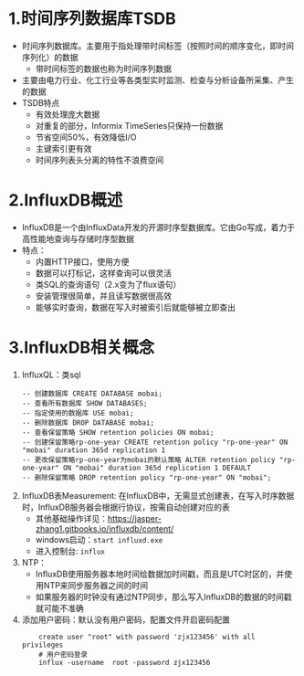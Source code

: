 # 1.时间序列数据库TSDB
- 时间序列数据库。主要用于指处理带时间标签（按照时间的顺序变化，即时间序列化）的数据
    - 带时间标签的数据也称为时间序列数据
- 主要由电力行业、化工行业等各类型实时监测、检查与分析设备所采集、产生的数据
- TSDB特点
    - 有效处理庞大数据
    - 对重复的部分，Informix TimeSeries只保持一份数据
    - 节省空间50%，有效降低I/O
    - 主键索引更有效
    - 时间序列表头分离的特性不浪费空间
    

# 2.InfluxDB概述
- InfluxDB是一个由InfluxData开发的开源时序型数据库。它由Go写成，着力于高性能地查询与存储时序型数据
- 特点：
    - 内置HTTP接口，使用方便
    - 数据可以打标记，这样查询可以很灵活
    - 类SQL的查询语句（2.x变为了flux语句）
    - 安装管理很简单，并且读写数据很高效
    - 能够实时查询，数据在写入时被索引后就能够被立即查出
    
# 3.InfluxDB相关概念
1. InfluxQL：类sql
    ```
    -- 创建数据库 CREATE DATABASE mobai; 
    -- 查看所有数据库 SHOW DATABASES; 
    -- 指定使用的数据库 USE mobai; 
    -- 删除数据库 DROP DATABASE mobai; 
    -- 查看保留策略 SHOW retention policies ON mobai; 
    -- 创建保留策略rp-one-year CREATE retention policy "rp-one-year" ON "mobai" duration 365d replication 1 
    -- 更改保留策略rp-one-year为mobai的默认策略 ALTER retention policy "rp-one-year" ON "mobai" duration 365d replication 1 DEFAULT 
    -- 删除保留策略 DROP retention policy "rp-one-year" ON "mobai";
    ```
2. InfluxDB表Measurement: 在InfluxDB中，无需显式创建表，在写入时序数据时，InfluxDB服务器会根据行协议，按需自动创建对应的表
    - 其他基础操作详见：https://jasper-zhang1.gitbooks.io/influxdb/content/
    - windows启动：`start influxd.exe`
    - 进入控制台: `influx`
3. NTP：
    - InfluxDB使用服务器本地时间给数据加时间戳，而且是UTC时区的，并使用NTP来同步服务器之间的时间
    - 如果服务器的时钟没有通过NTP同步，那么写入InfluxDB的数据的时间戳就可能不准确
4. 添加用户密码：默认没有用户密码，配置文件开启密码配置
    ```
        create user "root" with password 'zjx123456' with all privileges
        # 用户密码登录
        influx -username  root -password zjx123456
    ```
    



